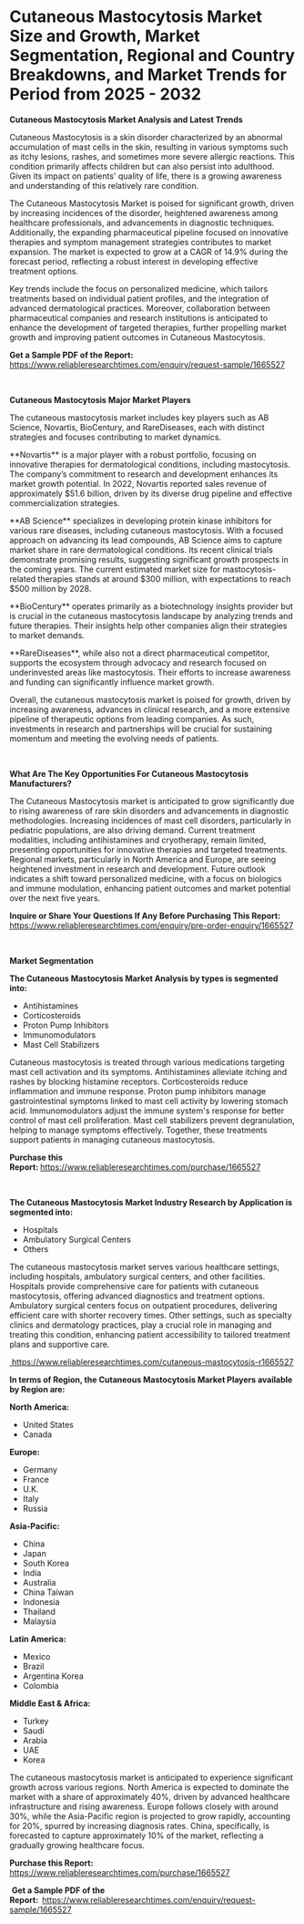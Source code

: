 <p><h1>Cutaneous Mastocytosis Market Size and Growth, Market Segmentation, Regional and Country Breakdowns, and Market Trends for Period from 2025 -  2032</h1></p><p><strong>Cutaneous Mastocytosis Market Analysis and Latest Trends</strong></p>
<p><p>Cutaneous Mastocytosis is a skin disorder characterized by an abnormal accumulation of mast cells in the skin, resulting in various symptoms such as itchy lesions, rashes, and sometimes more severe allergic reactions. This condition primarily affects children but can also persist into adulthood. Given its impact on patients' quality of life, there is a growing awareness and understanding of this relatively rare condition.</p><p>The Cutaneous Mastocytosis Market is poised for significant growth, driven by increasing incidences of the disorder, heightened awareness among healthcare professionals, and advancements in diagnostic techniques. Additionally, the expanding pharmaceutical pipeline focused on innovative therapies and symptom management strategies contributes to market expansion. The market is expected to grow at a CAGR of 14.9% during the forecast period, reflecting a robust interest in developing effective treatment options. </p><p>Key trends include the focus on personalized medicine, which tailors treatments based on individual patient profiles, and the integration of advanced dermatological practices. Moreover, collaboration between pharmaceutical companies and research institutions is anticipated to enhance the development of targeted therapies, further propelling market growth and improving patient outcomes in Cutaneous Mastocytosis.</p></p>
<p><strong>Get a Sample PDF of the Report:&nbsp;</strong> <a href="https://www.reliableresearchtimes.com/enquiry/request-sample/1665527?utm_campaign=2629&utm_medium=2&utm_source=Github&utm_content=ia&utm_term=16042025&utm_id=cutaneous-mastocytosis">https://www.reliableresearchtimes.com/enquiry/request-sample/1665527</a></p>
<p>&nbsp;</p>
<p><strong>Cutaneous Mastocytosis Major Market Players</strong></p>
<p><p>The cutaneous mastocytosis market includes key players such as AB Science, Novartis, BioCentury, and RareDiseases, each with distinct strategies and focuses contributing to market dynamics.</p><p>**Novartis** is a major player with a robust portfolio, focusing on innovative therapies for dermatological conditions, including mastocytosis. The company’s commitment to research and development enhances its market growth potential. In 2022, Novartis reported sales revenue of approximately $51.6 billion, driven by its diverse drug pipeline and effective commercialization strategies.</p><p>**AB Science** specializes in developing protein kinase inhibitors for various rare diseases, including cutaneous mastocytosis. With a focused approach on advancing its lead compounds, AB Science aims to capture market share in rare dermatological conditions. Its recent clinical trials demonstrate promising results, suggesting significant growth prospects in the coming years. The current estimated market size for mastocytosis-related therapies stands at around $300 million, with expectations to reach $500 million by 2028.</p><p>**BioCentury** operates primarily as a biotechnology insights provider but is crucial in the cutaneous mastocytosis landscape by analyzing trends and future therapies. Their insights help other companies align their strategies to market demands.</p><p>**RareDiseases**, while also not a direct pharmaceutical competitor, supports the ecosystem through advocacy and research focused on underinvested areas like mastocytosis. Their efforts to increase awareness and funding can significantly influence market growth.</p><p>Overall, the cutaneous mastocytosis market is poised for growth, driven by increasing awareness, advances in clinical research, and a more extensive pipeline of therapeutic options from leading companies. As such, investments in research and partnerships will be crucial for sustaining momentum and meeting the evolving needs of patients.</p></p>
<p>&nbsp;</p>
<p><strong>What Are The Key Opportunities For Cutaneous Mastocytosis Manufacturers?</strong></p>
<p><p>The Cutaneous Mastocytosis market is anticipated to grow significantly due to rising awareness of rare skin disorders and advancements in diagnostic methodologies. Increasing incidences of mast cell disorders, particularly in pediatric populations, are also driving demand. Current treatment modalities, including antihistamines and cryotherapy, remain limited, presenting opportunities for innovative therapies and targeted treatments. Regional markets, particularly in North America and Europe, are seeing heightened investment in research and development. Future outlook indicates a shift toward personalized medicine, with a focus on biologics and immune modulation, enhancing patient outcomes and market potential over the next five years.</p></p>
<p><strong>Inquire or Share Your Questions If Any Before Purchasing This Report:</strong> <a href="https://www.reliableresearchtimes.com/enquiry/pre-order-enquiry/1665527?utm_campaign=2629&utm_medium=2&utm_source=Github&utm_content=ia&utm_term=16042025&utm_id=cutaneous-mastocytosis">https://www.reliableresearchtimes.com/enquiry/pre-order-enquiry/1665527</a></p>
<p>&nbsp;</p>
<p><strong>Market Segmentation</strong></p>
<p><strong>The Cutaneous Mastocytosis Market Analysis by types is segmented into:</strong></p>
<p><ul><li>Antihistamines</li><li>Corticosteroids</li><li>Proton Pump Inhibitors</li><li>Immunomodulators</li><li>Mast Cell Stabilizers</li></ul></p>
<p><p>Cutaneous mastocytosis is treated through various medications targeting mast cell activation and its symptoms. Antihistamines alleviate itching and rashes by blocking histamine receptors. Corticosteroids reduce inflammation and immune response. Proton pump inhibitors manage gastrointestinal symptoms linked to mast cell activity by lowering stomach acid. Immunomodulators adjust the immune system's response for better control of mast cell proliferation. Mast cell stabilizers prevent degranulation, helping to manage symptoms effectively. Together, these treatments support patients in managing cutaneous mastocytosis.</p></p>
<p><strong>Purchase this Report:&nbsp;</strong><a href="https://www.reliableresearchtimes.com/purchase/1665527?utm_campaign=2629&utm_medium=2&utm_source=Github&utm_content=ia&utm_term=16042025&utm_id=cutaneous-mastocytosis">https://www.reliableresearchtimes.com/purchase/1665527</a></p>
<p>&nbsp;</p>
<p><strong>The Cutaneous Mastocytosis Market Industry Research by Application is segmented into:</strong></p>
<p><ul><li>Hospitals</li><li>Ambulatory Surgical Centers</li><li>Others</li></ul></p>
<p><p>The cutaneous mastocytosis market serves various healthcare settings, including hospitals, ambulatory surgical centers, and other facilities. Hospitals provide comprehensive care for patients with cutaneous mastocytosis, offering advanced diagnostics and treatment options. Ambulatory surgical centers focus on outpatient procedures, delivering efficient care with shorter recovery times. Other settings, such as specialty clinics and dermatology practices, play a crucial role in managing and treating this condition, enhancing patient accessibility to tailored treatment plans and supportive care.</p></p>
<p><a href="https://www.reliableresearchtimes.com/cutaneous-mastocytosis-r1665527?utm_campaign=2629&utm_medium=2&utm_source=Github&utm_content=ia&utm_term=16042025&utm_id=cutaneous-mastocytosis">&nbsp;https://www.reliableresearchtimes.com/cutaneous-mastocytosis-r1665527</a></p>
<p><strong>In terms of Region, the Cutaneous Mastocytosis Market Players available by Region are:</strong></p>
<p>
    <p> <strong> North America: </strong>
        <ul>
            <li>United States</li>
            <li>Canada</li>
        </ul>
        </p> 
    <p> <strong> Europe: </strong>
        <ul>
            <li>Germany</li>
            <li>France</li>
            <li>U.K.</li>
            <li>Italy</li>
            <li>Russia</li>
        </ul>
        </p> 
    <p> <strong> Asia-Pacific: </strong>
        <ul>
            <li>China</li>
            <li>Japan</li>
            <li>South Korea</li>
            <li>India</li>
            <li>Australia</li>
            <li>China Taiwan</li>
            <li>Indonesia</li>
            <li>Thailand</li>
            <li>Malaysia</li>
        </ul>
        </p> 
    <p> <strong> Latin America: </strong>
        <ul>
            <li>Mexico</li>
            <li>Brazil</li>
            <li>Argentina Korea</li>
            <li>Colombia</li>
        </ul>
        </p> 
    <p> <strong> Middle East & Africa: </strong>
        <ul>
            <li>Turkey</li>
            <li>Saudi</li>
            <li>Arabia</li>
            <li>UAE</li>
            <li>Korea</li>
        </ul>
    </p>
    </p>
<p><p>The cutaneous mastocytosis market is anticipated to experience significant growth across various regions. North America is expected to dominate the market with a share of approximately 40%, driven by advanced healthcare infrastructure and rising awareness. Europe follows closely with around 30%, while the Asia-Pacific region is projected to grow rapidly, accounting for 20%, spurred by increasing diagnosis rates. China, specifically, is forecasted to capture approximately 10% of the market, reflecting a gradually growing healthcare focus.</p></p>
<p><strong>Purchase this Report: </strong><a href="https://www.reliableresearchtimes.com/purchase/1665527?utm_campaign=2629&utm_medium=2&utm_source=Github&utm_content=ia&utm_term=16042025&utm_id=cutaneous-mastocytosis">https://www.reliableresearchtimes.com/purchase/1665527</a></p>
<p>&nbsp;<strong>Get a Sample PDF of the Report:&nbsp;&nbsp;</strong><a href="https://www.reliableresearchtimes.com/enquiry/request-sample/1665527?utm_campaign=2629&utm_medium=2&utm_source=Github&utm_content=ia&utm_term=16042025&utm_id=cutaneous-mastocytosis">https://www.reliableresearchtimes.com/enquiry/request-sample/1665527</a></p>
<p><strong></strong></p>
<p><p></p><p></p><p></p></p>